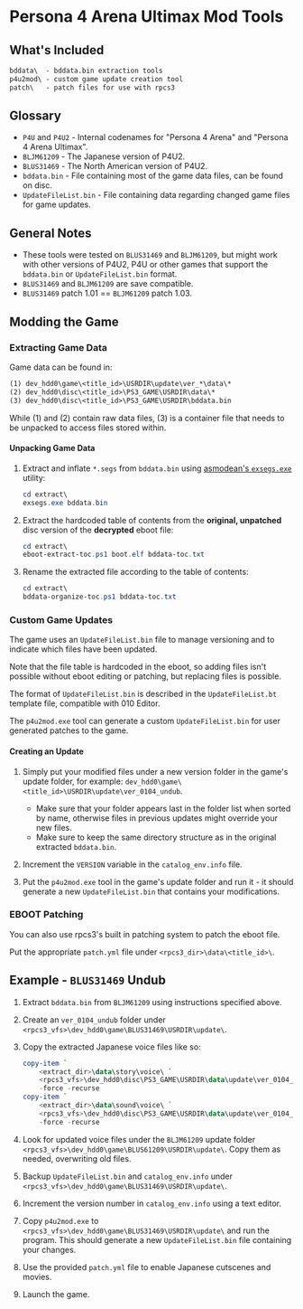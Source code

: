 # Persona 4 Arena Ultimax Mod Tools

## What's Included

``` txt
bddata\  - bddata.bin extraction tools
p4u2mod\ - custom game update creation tool
patch\   - patch files for use with rpcs3
```

## Glossary

* `P4U` and `P4U2` - Internal codenames for "Persona 4 Arena" and "Persona 4 Arena Ultimax".
* `BLJM61209` - The Japanese version of P4U2.
* `BLUS31469` - The North American version of P4U2.
* `bddata.bin` - File containing most of the game data files, can be found on disc.
* `UpdateFileList.bin` - File containing data regarding changed game files for game updates.

## General Notes

* These tools were tested on `BLUS31469` and `BLJM61209`, but might work with other versions of P4U2, P4U or other games that support the `bddata.bin` or `UpdateFileList.bin` format.
* `BLUS31469` and `BLJM61209` are save compatible.
* `BLUS31469` patch 1.01 == `BLJM61209` patch 1.03.

## Modding the Game

### Extracting Game Data

Game data can be found in:

``` txt
(1) dev_hdd0\game\<title_id>\USRDIR\update\ver_*\data\*
(2) dev_hdd0\disc\<title_id>\PS3_GAME\USRDIR\data\*
(3) dev_hdd0\disc\<title_id>\PS3_GAME\USRDIR\bddata.bin
```

While (1) and (2) contain raw data files, (3) is a container file that needs to be unpacked to access files stored within.

#### Unpacking Game Data

1. Extract and inflate `*.segs` from `bddata.bin` using [asmodean's `exsegs.exe`](http://asmodean.reverse.net/pages/exah3pac.html) utility:

    ``` powershell
    cd extract\
    exsegs.exe bddata.bin
    ```

2. Extract the hardcoded table of contents from the **original, unpatched** disc version of the **decrypted** eboot file:

    ``` powershell
    cd extract\
    eboot-extract-toc.ps1 boot.elf bddata-toc.txt
    ```

3. Rename the extracted file according to the table of contents:

    ``` powershell
    cd extract\
    bddata-organize-toc.ps1 bddata-toc.txt
    ```

### Custom Game Updates

The game uses an `UpdateFileList.bin` file to manage versioning and to indicate which files have been updated.

Note that the file table is hardcoded in the eboot, so adding files isn't possible without eboot editing or patching, but replacing files is possible.

The format of `UpdateFileList.bin` is described in the `UpdateFileList.bt` template file, compatible with 010 Editor.

The `p4u2mod.exe` tool can generate a custom `UpdateFileList.bin` for user generated patches to the game.

#### Creating an Update

1. Simply put your modified files under a new version folder in the game's update folder, for example: `dev_hdd0\game\<title_id>\USRDIR\update\ver_0104_undub`.

    * Make sure that your folder appears last in the folder list when sorted by name, otherwise files in previous updates might override your new files.
    * Make sure to keep the same directory structure as in the original extracted `bddata.bin`.

2. Increment the `VERSION` variable in the `catalog_env.info` file.

3. Put the `p4u2mod.exe` tool in the game's update folder and run it - it should generate a new `UpdateFileList.bin` that contains your modifications.

### EBOOT Patching

You can also use rpcs3's built in patching system to patch the eboot file.

Put the appropriate `patch.yml` file under `<rpcs3_dir>\data\<title_id>\`.

## Example - `BLUS31469` Undub

1. Extract `bddata.bin` from `BLJM61209` using instructions specified above.
2. Create an `ver_0104_undub` folder under `<rpcs3_vfs>\dev_hdd0\game\BLUS31469\USRDIR\update\`.
3. Copy the extracted Japanese voice files like so:

   ``` powershell
   copy-item `
       <extract_dir>\data\story\voice\ `
       <rpcs3_vfs>\dev_hdd0\disc\PS3_GAME\USRDIR\data\update\ver_0104_undub\data\story\voice_eng\ `
       -force -recurse
   copy-item `
       <extract_dir>\data\sound\voice\ `
       <rpcs3_vfs>\dev_hdd0\disc\PS3_GAME\USRDIR\data\update\ver_0104_undub\data\sound\voice_eng\ `
       -force -recurse
   ```

4. Look for updated voice files under the `BLJM61209` update folder `<rpcs3_vfs>\dev_hdd0\game\BLUS61209\USRDIR\update\`. Copy them as needed, overwriting old files.
5. Backup `UpdateFileList.bin` and `catalog_env.info` under  `<rpcs3_vfs>\dev_hdd0\game\BLUS31469\USRDIR\update\`.
6. Increment the version number in `catalog_env.info` using a text editor.
7. Copy `p4u2mod.exe` to `<rpcs3_vfs>\dev_hdd0\game\BLUS31469\USRDIR\update\` and run the program. This should generate a new `UpdateFileList.bin` file containing your changes.
8. Use the provided `patch.yml` file to enable Japanese cutscenes and movies.
9. Launch the game.
